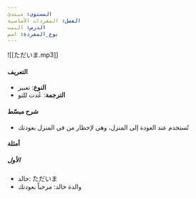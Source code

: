 ```yaml
---
المستوى: مبتدئ
الفصل: المفردات الأساسية
الدرس: البيت
نوع_المفردة: اسم
---
```


![[ただいま.mp3]]

#### التعريف

- **النوع**: تعبير
- **الترجمة**: عُدت للتو

#### شرح مبسّط

- تُستخدم عند العودة إلى المنزل، وهي لإخطار من في المنزل بعودتك

#### أمثلة

##### الأول

- خالد: ただいま
- والدة خالد: مرحباً بعودتك
